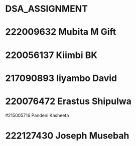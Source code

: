# DSA_ASSIGNMENT
# 222009632 Mubita M Gift
# 220056137 Kiimbi BK
# 217090893 Iiyambo David
# 220076472 Erastus Shipulwa
#215005716  Pandeni Kasheeta
# 222127430 Joseph Musebah
